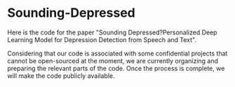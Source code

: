 # Sounding-Depressed

Here is the code for the paper "Sounding Depressed?Personalized Deep Learning Model for Depression Detection from Speech and Text".

Considering that our code is associated with some confidential projects that cannot be open-sourced at the moment, we are currently organizing and preparing the relevant parts of the code. Once the process is complete, we will make the code publicly available.
